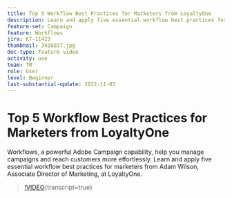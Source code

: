 ```yaml
---
title: Top 5 Workflow Best Practices for Marketers from LoyaltyOne
description: Learn and apply five essential workflow best practices for marketers from Adam Wilson, Associate Director of Marketing, at LoyaltyOne.
feature-set: Campaign
feature: Workflows
jira: KT-11423
thumbnail: 3410837.jpg
doc-type: feature video
activity: use
team: TM
role: User
level: Beginner
last-substantial-update: 2022-11-03
---
```

# Top 5 Workflow Best Practices for Marketers from LoyaltyOne

Workflows, a powerful Adobe Campaign capability, help you manage campaigns and reach customers more effortlessly. Learn and apply five essential workflow best practices for marketers from Adam Wilson, Associate Director of Marketing, at LoyaltyOne.

>[!VIDEO](https://video.tv.adobe.com/v/3410837?quality=12&learn=on){transcript=true}